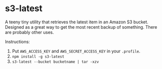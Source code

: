 # s3-latest

A teeny tiny utility that retrieves the latest item in an Amazon S3 bucket.
Designed as a great way to get the most recent backup of something.
There are probably other uses.

Instructions:

1. Put `AWS_ACCESS_KEY` and `AWS_SECRET_ACCESS_KEY` in your `.profile`.
2. `npm install -g s3-latest`
3. `s3-latest --bucket bucketname | tar -xzv`
